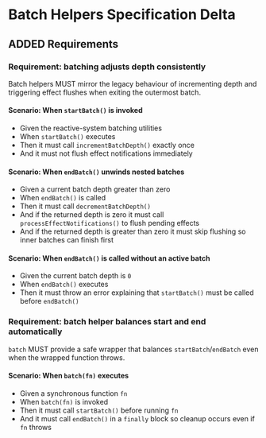 # Batch Helpers Specification Delta

## ADDED Requirements

### Requirement: batching adjusts depth consistently
Batch helpers MUST mirror the legacy behaviour of incrementing depth and triggering effect flushes when exiting the outermost batch.
#### Scenario: When `startBatch()` is invoked
- Given the reactive-system batching utilities
- When `startBatch()` executes
- Then it must call `incrementBatchDepth()` exactly once
- And it must not flush effect notifications immediately
#### Scenario: When `endBatch()` unwinds nested batches
- Given a current batch depth greater than zero
- When `endBatch()` is called
- Then it must call `decrementBatchDepth()`
- And if the returned depth is zero it must call `processEffectNotifications()` to flush pending effects
- And if the returned depth is greater than zero it must skip flushing so inner batches can finish first
#### Scenario: When `endBatch()` is called without an active batch
- Given the current batch depth is `0`
- When `endBatch()` executes
- Then it must throw an error explaining that `startBatch()` must be called before `endBatch()`

### Requirement: batch helper balances start and end automatically
`batch` MUST provide a safe wrapper that balances `startBatch`/`endBatch` even when the wrapped function throws.
#### Scenario: When `batch(fn)` executes
- Given a synchronous function `fn`
- When `batch(fn)` is invoked
- Then it must call `startBatch()` before running `fn`
- And it must call `endBatch()` in a `finally` block so cleanup occurs even if `fn` throws

